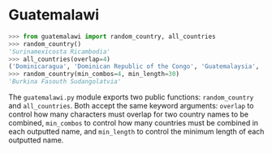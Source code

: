 # Guatemalawi

```python
>>> from guatemalawi import random_country, all_countries
>>> random_country()
'Surinamexicosta Ricambodia'
>>> all_countries(overlap=4)
('Dominicaragua', 'Dominican Republic of the Congo', 'Guatemalaysia', 'Guatemalawi', 'Central African Republic of the Congo', 'Equatorial Guinea-Bissau', 'Czech Republic of the Congo', 'Papua New Guinea-Bissau')
>>> random_country(min_combos=4, min_length=30)
'Burkina Fasouth Sudangolatvia'
```

The `guatemalawi.py` module exports two public functions: `random_country` and `all_countries`. Both accept the same keyword arguments: `overlap` to control how many characters must overlap for two country names to be combined, `min_combos` to control how many countries must be combined in each outputted name, and `min_length` to control the minimum length of each outputted name.